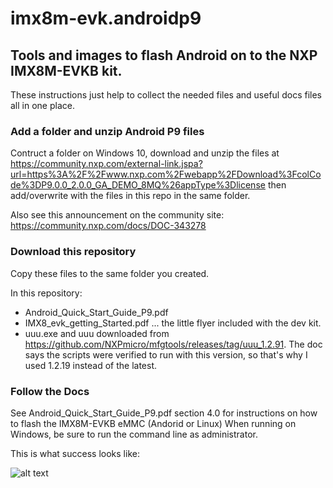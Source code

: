# imx8m-evk.androidp9
## Tools and images to flash Android on to the NXP IMX8M-EVKB kit.  

These instructions just help to collect the needed files and useful docs files all in one place.

### Add a folder and unzip Android P9 files
Contruct a folder on Windows 10, download and unzip the files at  https://community.nxp.com/external-link.jspa?url=https%3A%2F%2Fwww.nxp.com%2Fwebapp%2FDownload%3FcolCode%3DP9.0.0_2.0.0_GA_DEMO_8MQ%26appType%3Dlicense then add/overwrite with the files in this repo in the same folder.

Also see this announcement on the community site: https://community.nxp.com/docs/DOC-343278

### Download this repository
Copy these files to the same folder you created.

In this repository:
- Android_Quick_Start_Guide_P9.pdf
- IMX8_evk_getting_Started.pdf ... the little flyer included with the dev kit.
- uuu.exe and uuu downloaded from https://github.com/NXPmicro/mfgtools/releases/tag/uuu_1.2.91.  The doc says the scripts were verified to run with this version, so that's why I used 1.2.19 instead of the latest.

### Follow the Docs
See Android_Quick_Start_Guide_P9.pdf section 4.0 for instructions on how to flash the IMX8M-EVKB eMMC (Andorid or Linux)
When running on Windows, be sure to run the command line as administrator.

This is what success looks like:

![alt text](http://tinyurl.com/qruxm6v "")

